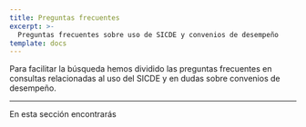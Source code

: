 ```yaml
---
title: Preguntas frecuentes
excerpt: >-
  Preguntas frecuentes sobre uso de SICDE y convenios de desempeño
template: docs
---
```


Para facilitar la búsqueda hemos dividido las preguntas frecuentes en consultas relacionadas al uso del SICDE y en dudas sobre convenios de desempeño.

***

En esta sección encontrarás